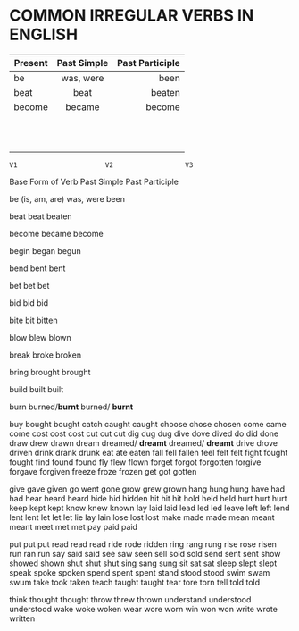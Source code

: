 # COMMON IRREGULAR VERBS IN ENGLISH

| Present | Past Simple | Past Participle |
|---------|:-----------:|----------------:|
| be | was, were | been |
| beat | beat | beaten |
| become | became | become |
|  |  |  |
|  |  |  |
|  |  |  |
|  |  |  |
|  |  |  |
|  |  |  |
|  |  |  |
|  |  |  |
|  |  |  |
|  |  |  |
|  |  |  |

    V1                      V2                  V3

Base Form of Verb       Past Simple         Past Participle


be (is, am, are)            was,                were been

beat                        beat                beaten

become                      became              become

begin                       began               begun

bend                        bent                bent

bet                         bet                 bet

bid                         bid                 bid

bite                        bit                 bitten

blow                        blew                blown

break                       broke               broken

bring                       brought             brought

build                       built               built

burn                        burned/**burnt**    burned/ **burnt**




buy bought bought
catch caught caught
choose chose chosen
come came come
cost cost cost
cut cut cut
dig dug dug
dive dove dived
do did done
draw drew drawn
dream dreamed/ **dreamt** dreamed/ **dreamt**
drive drove driven
drink drank drunk
eat ate eaten
fall fell fallen
feel felt felt
fight fought fought
find found found
fly flew flown
forget forgot forgotten
forgive forgave forgiven
freeze froze frozen
get got gotten



give gave given
go went gone
grow grew grown
hang hung hung
have had had
hear heard heard
hide hid hidden
hit hit hit
hold held held
hurt hurt hurt
keep kept kept
know knew known
lay laid laid
lead led led
leave left left
lend lent lent
let let let
lie lay lain
lose lost lost
make made made
mean meant meant
meet met met
pay paid paid



put put put
read read read
ride rode ridden
ring rang rung
rise rose risen
run ran run
say said said
see saw seen
sell sold sold
send sent sent
show showed shown
shut shut shut
sing sang sung
sit sat sat
sleep slept slept
speak spoke spoken
spend spent spent
stand stood stood
swim swam swum
take took taken
teach taught taught
tear tore torn
tell told told


think thought thought
throw threw thrown
understand understood understood
wake woke woken
wear wore worn
win won won
write wrote written



